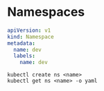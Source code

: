 # Namespaces

```yaml
apiVersion: v1
kind: Namespace
metadata:
  name: dev
  labels:
    name: dev
```

```shell
kubectl create ns <name>
kubectl get ns <name> -o yaml
```

